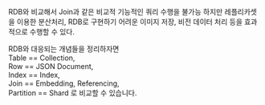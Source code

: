 RDB와 비교해서 Join과 같은 비교적 기능적인 쿼리 수행을 불가능 하지만 레플리카셋을 이용한 분산처리, 
RDB로 구현하기 어려운 이미지 저장, 비전 데이터 처리 등을 효과적으로 수행할 수 있다.  
  
RDB와 대응되는 개념들을 정리하자면  
Table == Collection,  
Row == JSON Document,  
Index == Index,  
Join == Embedding, Referencing,  
Partition == Shard
로 비교할 수 있습니다.

